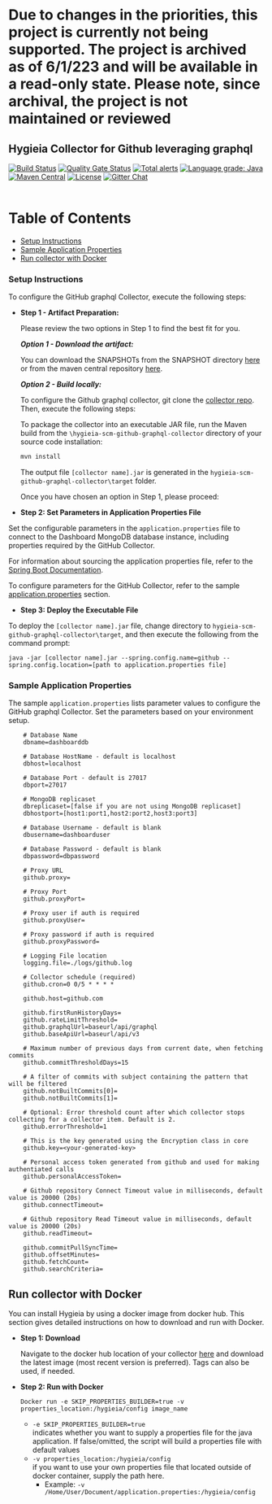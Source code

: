 # Due to changes in the priorities, this project is currently not being supported. The project is archived as of 6/1/223 and will be available in a read-only state. Please note, since archival, the project is not maintained or reviewed 

## Hygieia Collector for Github leveraging graphql

[![Build Status](https://travis-ci.com/Hygieia/hygieia-scm-github-graphql-collector.svg?branch=master)](https://travis-ci.com/Hygieia/hygieia-scm-github-graphql-collector)
[![Quality Gate Status](https://sonarcloud.io/api/project_badges/measure?project=Hygieia_hygieia-scm-github-graphql-collector&metric=alert_status)](https://sonarcloud.io/dashboard?id=Hygieia_hygieia-scm-github-graphql-collector)
[![Total alerts](https://img.shields.io/lgtm/alerts/g/Hygieia/hygieia-scm-github-graphql-collector.svg?logo=lgtm&logoWidth=18)](https://lgtm.com/projects/g/Hygieia/hygieia-scm-github-graphql-collector/alerts/)
[![Language grade: Java](https://img.shields.io/lgtm/grade/java/g/Hygieia/hygieia-scm-github-graphql-collector.svg?logo=lgtm&logoWidth=18)](https://lgtm.com/projects/g/Hygieia/hygieia-scm-github-graphql-collector/context:java)
[![Maven Central](https://img.shields.io/maven-central/v/com.capitalone.dashboard/github-graphql-scm-collector.svg?label=Maven%20Central)](https://search.maven.org/search?q=g:%22com.capitalone.dashboard%22%20AND%20a:%22github-graphql-scm-collector%22)
[![License](https://img.shields.io/badge/license-Apache%202-blue.svg)](https://www.apache.org/licenses/LICENSE-2.0)
[![Gitter Chat](https://badges.gitter.im/Join%20Chat.svg)](https://www.apache.org/licenses/LICENSE-2.0)
<br>
<br>

# Table of Contents
* [Setup Instructions](#setup-instructions)
* [Sample Application Properties](#sample-application-properties)
* [Run collector with Docker](#run-collector-with-docker)

### Setup Instructions

To configure the GitHub graphql Collector, execute the following steps:

*	**Step 1 - Artifact Preparation:**

	Please review the two options in Step 1 to find the best fit for you. 
	
	***Option 1 - Download the artifact:***
	
	You can download the SNAPSHOTs from the SNAPSHOT directory [here](https://oss.sonatype.org/content/repositories/snapshots/com/capitalone/dashboard/github-graphql-scm-collector/) or from the maven central repository [here](https://search.maven.org/artifact/com.capitalone.dashboard/github-graphql-scm-collector).  
	
	***Option 2 - Build locally:***

	To configure the Github graphql collector, git clone the [collector repo](https://github.com/Hygieia/hygieia-scm-github-graphql-collector).  Then, execute the following steps:

	To package the collector into an executable JAR file, run the Maven build from the `\hygieia-scm-github-graphql-collector` directory of your source code installation:

	```bash
	mvn install
	```

	The output file `[collector name].jar` is generated in the `hygieia-scm-github-graphql-collector\target` folder.

	Once you have chosen an option in Step 1, please proceed: 

*   **Step 2: Set Parameters in Application Properties File**

Set the configurable parameters in the `application.properties` file to connect to the Dashboard MongoDB database instance, including properties required by the GitHub Collector.

For information about sourcing the application properties file, refer to the [Spring Boot Documentation](http://docs.spring.io/spring-boot/docs/current-SNAPSHOT/reference/htmlsingle/#boot-features-external-config-application-property-files).

To configure parameters for the GitHub Collector, refer to the sample [application.properties](#sample-application-properties) section.

*   **Step 3: Deploy the Executable File**

To deploy the `[collector name].jar` file, change directory to `hygieia-scm-github-graphql-collector\target`, and then execute the following from the command prompt:

```
java -jar [collector name].jar --spring.config.name=github --spring.config.location=[path to application.properties file]
```

### Sample Application Properties

The sample `application.properties` lists parameter values to configure the GitHub graphql Collector. Set the parameters based on your environment setup.

```properties
	# Database Name
	dbname=dashboarddb

	# Database HostName - default is localhost
	dbhost=localhost

	# Database Port - default is 27017
	dbport=27017

	# MongoDB replicaset
	dbreplicaset=[false if you are not using MongoDB replicaset]
	dbhostport=[host1:port1,host2:port2,host3:port3]

	# Database Username - default is blank
	dbusername=dashboarduser

	# Database Password - default is blank
	dbpassword=dbpassword
	
	# Proxy URL
	github.proxy=
	
	# Proxy Port
	github.proxyPort=
	
	# Proxy user if auth is required
	github.proxyUser=
	
	# Proxy password if auth is required
	github.proxyPassword=
	
	# Logging File location
	logging.file=./logs/github.log

	# Collector schedule (required)
	github.cron=0 0/5 * * * *

	github.host=github.com
	
	github.firstRunHistoryDays=
	github.rateLimitThreshold=
	github.graphqlUrl=baseurl/api/graphql
	github.baseApiUrl=baseurl/api/v3

	# Maximum number of previous days from current date, when fetching commits
	github.commitThresholdDays=15
	
	# A filter of commits with subject containing the pattern that will be filtered
	github.notBuiltCommits[0]=
	github.notBuiltCommits[1]=

	# Optional: Error threshold count after which collector stops collecting for a collector item. Default is 2.
	github.errorThreshold=1

	# This is the key generated using the Encryption class in core
	github.key=<your-generated-key>

	# Personal access token generated from github and used for making authentiated calls
	github.personalAccessToken=

	# Github repository Connect Timeout value in milliseconds, default value is 20000 (20s)
	github.connectTimeout=

	# Github repository Read Timeout value in milliseconds, default value is 20000 (20s) 
	github.readTimeout=
	
	github.commitPullSyncTime=
	github.offsetMinutes=
	github.fetchCount=
	github.searchCriteria=
```

## Run collector with Docker

You can install Hygieia by using a docker image from docker hub. This section gives detailed instructions on how to download and run with Docker. 

*	**Step 1: Download**

	Navigate to the docker hub location of your collector [here](https://hub.docker.com/u/hygieiadoc) and download the latest image (most recent version is preferred).  Tags can also be used, if needed.

*	**Step 2: Run with Docker**

	```Docker run -e SKIP_PROPERTIES_BUILDER=true -v properties_location:/hygieia/config image_name```
	
	- <code>-e SKIP_PROPERTIES_BUILDER=true</code>  <br />
	indicates whether you want to supply a properties file for the java application. If false/omitted, the script will build a properties file with default values
	- <code>-v properties_location:/hygieia/config</code> <br />
	if you want to use your own properties file that located outside of docker container, supply the path here. 
		- Example: <code>-v /Home/User/Document/application.properties:/hygieia/config</code>
